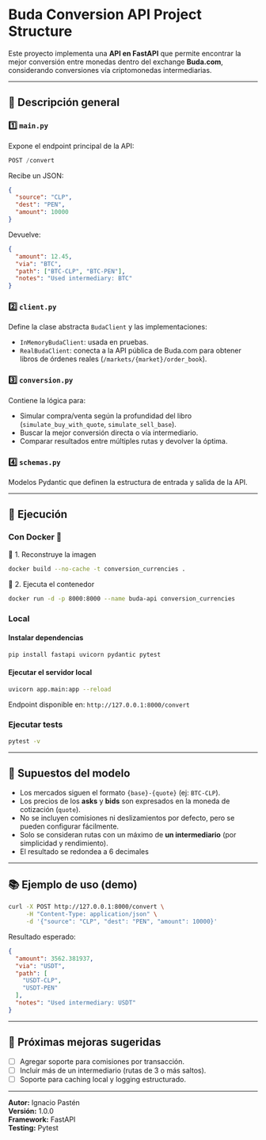 # Buda Conversion API Project Structure

Este proyecto implementa una **API en FastAPI** que permite encontrar la mejor conversión entre monedas dentro del exchange **Buda.com**, considerando conversiones vía criptomonedas intermediarias.

---

## 🧠 Descripción general

### 1️⃣ `main.py`
Expone el endpoint principal de la API:
```python
POST /convert
```
Recibe un JSON:
```json
{
  "source": "CLP",
  "dest": "PEN",
  "amount": 10000
}
```
Devuelve:
```json
{
  "amount": 12.45,
  "via": "BTC",
  "path": ["BTC-CLP", "BTC-PEN"],
  "notes": "Used intermediary: BTC"
}
```

### 2️⃣ `client.py`
Define la clase abstracta `BudaClient` y las implementaciones:
- `InMemoryBudaClient`: usada en pruebas.
- `RealBudaClient`: conecta a la API pública de Buda.com para obtener libros de órdenes reales (`/markets/{market}/order_book`).

### 3️⃣ `conversion.py`
Contiene la lógica para:
- Simular compra/venta según la profundidad del libro (`simulate_buy_with_quote`, `simulate_sell_base`).
- Buscar la mejor conversión directa o vía intermediario.
- Comparar resultados entre múltiples rutas y devolver la óptima.

### 4️⃣ `schemas.py`
Modelos Pydantic que definen la estructura de entrada y salida de la API.


---

## 🚀 Ejecución


### Con Docker 🐋
🧩 1. Reconstruye la imagen
```bash
docker build --no-cache -t conversion_currencies .
```
🧩 2. Ejecuta el contenedor
```bash
docker run -d -p 8000:8000 --name buda-api conversion_currencies
```

### Local
#### Instalar dependencias
```bash
pip install fastapi uvicorn pydantic pytest
```

#### Ejecutar el servidor local
```bash
uvicorn app.main:app --reload
```

Endpoint disponible en: `http://127.0.0.1:8000/convert`

### Ejecutar tests
```bash
pytest -v
```

---

## 🧩 Supuestos del modelo
- Los mercados siguen el formato `{base}-{quote}` (ej: `BTC-CLP`).
- Los precios de los **asks** y **bids** son expresados en la moneda de cotización (`quote`).
- No se incluyen comisiones ni deslizamientos por defecto, pero se pueden configurar fácilmente.
- Solo se consideran rutas con un máximo de **un intermediario** (por simplicidad y rendimiento).
- El resultado se redondea a 6 decimales 

---

## 📚 Ejemplo de uso (demo)

```bash
curl -X POST http://127.0.0.1:8000/convert \
     -H "Content-Type: application/json" \
     -d '{"source": "CLP", "dest": "PEN", "amount": 10000}'
```

Resultado esperado:
```json
{
  "amount": 3562.381937,
  "via": "USDT",
  "path": [
    "USDT-CLP",
    "USDT-PEN"
  ],
  "notes": "Used intermediary: USDT"
}
```


---

## 🧭 Próximas mejoras sugeridas
- [ ] Agregar soporte para comisiones por transacción.
- [ ] Incluir más de un intermediario (rutas de 3 o más saltos).
- [ ] Soporte para caching local y logging estructurado.

---

**Autor:** Ignacio Pastén  
**Versión:** 1.0.0  
**Framework:** FastAPI  
**Testing:** Pytest
